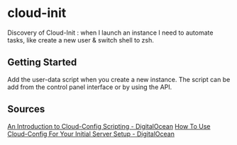 # cloud-init
Discovery of Cloud-Init : when I launch an instance I need to automate tasks, like create a new user & switch shell to zsh.

## Getting Started
Add the user-data script when you create a new instance. The script can be add from the control panel interface or by using the API.

## Sources
[An Introduction to Cloud-Config Scripting - DigitalOcean](https://www.digitalocean.com/community/tutorials/an-introduction-to-cloud-config-scriptin)
[How To Use Cloud-Config For Your Initial Server Setup - DigitalOcean](https://www.digitalocean.com/community/tutorials/how-to-use-cloud-config-for-your-initial-server-setup)